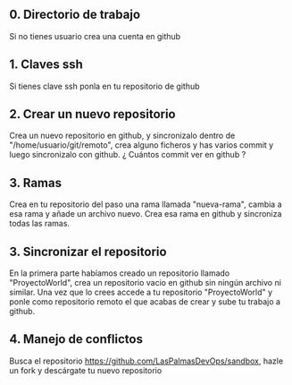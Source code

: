 ## 0. Directorio de trabajo

Si no tienes usuario crea una cuenta en github

## 1. Claves ssh

Si tienes clave ssh ponla en tu repositorio de github

## 2. Crear un nuevo repositorio

Crea un nuevo repositorio en github, y sincronizalo dentro de "/home/usuario/git/remoto", crea alguno ficheros y has varios commit y luego sincronizalo con github. ¿ Cuántos commit ver en github ?

## 3. Ramas

Crea en tu repositorio del paso una rama llamada "nueva-rama", cambia a esa rama y añade un archivo nuevo. Crea esa rama en github y sincroniza todas las ramas.

## 3. Sincronizar el repositorio 

En la primera parte habíamos creado un repositorio llamado "ProyectoWorld", crea un repositorio vacio en github sin ningún archivo ni similar. Una vez que lo crees accede a tu repositorio "ProyectoWorld" y ponle como repositorio remoto el que acabas de crear y sube tu trabajo a github.

## 4. Manejo de conflictos

Busca el repositorio https://github.com/LasPalmasDevOps/sandbox, hazle un fork y descárgate tu nuevo repositorio 
